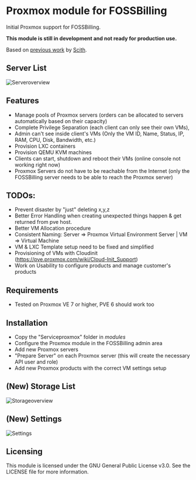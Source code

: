# Proxmox module for FOSSBilling
Initial Proxmox support for FOSSBilling. 

**This module is still in development and not ready for production use.**

Based on [previous work](https://github.com/scith/BoxBilling_Proxmox) by [Scith](https://github.com/scith).


## Server List
![Serveroverview](https://github.com/Anuril/Proxmox/assets/1939311/96629395-e9a5-4029-a86f-fbd86b34b42c)

## Features
- Manage pools of Proxmox servers (orders can be allocated to servers automatically based on their capacity)
- Complete Privilege Separation (each client can only see their own VMs),
- Admin can't see inside client's VMs (Only the VM ID, Name, Status, IP, RAM, CPU, Disk, Bandwidth, etc.)
- Provision LXC containers
- Provision QEMU KVM machines
- Clients can start, shutdown and reboot their VMs (online console not working right now)
- Proxmox Servers do not have to be reachable from the Internet (only the FOSSBilling server needs to be able to reach the Proxmox server)

## TODOs:
- Prevent disaster by "just" deleting x,y,z
- Better Error Handling when creating unexpected things happen & get returned from pve host.
- Better VM Allocation procedure
- Consistent Naming: Server => Proxmox Virtual Environment Server | VM => Virtual Machine
- VM & LXC Template setup need to be fixed and simplified
- Provisioning of VMs with Cloudinit (https://pve.proxmox.com/wiki/Cloud-Init_Support)
- Work on Usability to configure products and manage customer's products

## Requirements
- Tested on Proxmox VE 7 or higher, PVE 6 should work too


## Installation
- Copy the "Serviceproxmox" folder in *modules*
- Configure the Proxmox module in the FOSSBilling admin area
- Add new Proxmox servers
- "Prepare Server" on each Proxmox server (this will create the necessary API user and role)
- Add new Proxmox products with the correct VM settings setup


## (New) Storage List 
![Storageoverview](https://github.com/Anuril/Proxmox/assets/1939311/139d7d32-3fe3-45b3-b0cd-e2e7e6f5af0e)

## (New) Settings
![Settings](https://github.com/Anuril/Proxmox/assets/1939311/f6f4bfe6-071b-4a91-9027-6f6dbf2dfb06)


## Licensing
This module is licensed under the GNU General Public License v3.0. See the LICENSE file for more information.
